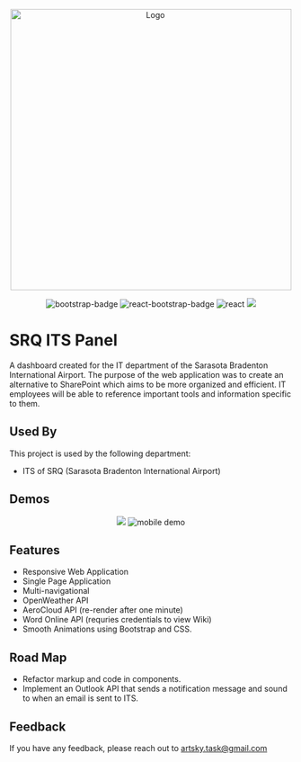 <p align = "center">
<img src = "https://raw.githubusercontent.com/artsky-bot/srq-its-panel/main/srq-readme-logo.png" alt = "Logo" width = "500"/></p>

<p align = "center">
<img src = "https://img.shields.io/badge/Bootstrap-5.2.3-7952B3?logo=bootstrap&style=flat" alt = "bootstrap-badge"/> <img src = "https://img.shields.io/badge/React--Bootstrap-2.7.2-61DAFB?logo=react&style=flat" alt = "react-bootstrap-badge"/> <img src = "https://img.shields.io/badge/React-18.2.0-61DAFB?logo=react&style=flat" alt = "react"/> <img src = "https://img.shields.io/badge/gh--pages-5.0.0-white?logo=github&style=flat"/>
</p>

# SRQ ITS Panel

A dashboard created for the IT department of the Sarasota Bradenton International Airport. The purpose of the web application was to create an alternative to SharePoint which aims to be more organized and efficient. IT employees will be able to reference important tools and information specific to them.

## Used By

This project is used by the following department:

- ITS of SRQ (Sarasota Bradenton International Airport)

## Demos

<p align="center"> 
<img src = "https://github.com/artsky-bot/srq-its-panel/blob/main/srq-readme-demo.gif?raw=true"/>

<img src = "https://github.com/artsky-bot/srq-its-panel/blob/main/srq-mobile-readme-demo.gif?raw=true" alt = "mobile demo"/>
</p>

## Features

- Responsive Web Application
- Single Page Application
- Multi-navigational
- OpenWeather API
- AeroCloud API (re-render after one minute)
- Word Online API (requries credentials to view Wiki)
- Smooth Animations using Bootstrap and CSS.

## Road Map

- Refactor markup and code in components.
- Implement an Outlook API that sends a notification message and sound to when an email is sent to ITS.

## Feedback

If you have any feedback, please reach out to artsky.task@gmail.com
